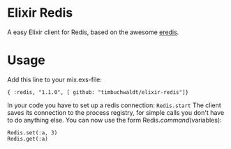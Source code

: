 # Elixir Redis

A easy Elixir client for Redis, based on the awesome [eredis](https://github.com/wooga/eredis).

# Usage

Add this line to your mix.exs-file:


    { :redis, "1.1.0", [ github: "timbuchwaldt/elixir-redis"]}

In your code you have to set up a redis connection: ```Redis.start```
The client saves its connection to the process registry, for simple calls you don't have to do anything else. You can now use the form Redis.$command($variables):


    Redis.set(:a, 3)
    Redis.get(:a)
